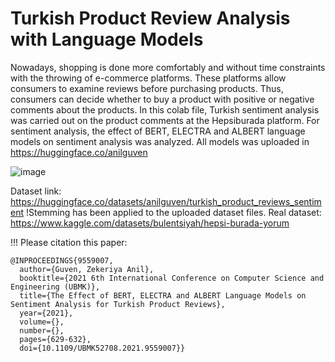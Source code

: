 # Turkish Product Review Analysis with Language Models

Nowadays, shopping is done more comfortably and without time constraints with the throwing of e-commerce platforms. These platforms allow consumers to examine reviews 
before purchasing products. Thus, consumers can decide whether to buy a product with positive or negative comments about the products. In this colab file, Turkish sentiment 
analysis was carried out on the product comments at the Hepsiburada platform. For sentiment analysis, the effect of BERT, ELECTRA and ALBERT language models on sentiment 
analysis was analyzed. All models was uploaded in https://huggingface.co/anilguven

![image](https://user-images.githubusercontent.com/17703776/209358992-652d09cb-8577-4a1d-bd9a-69b66e2b2ac5.png)


Dataset link: https://huggingface.co/datasets/anilguven/turkish_product_reviews_sentiment
!Stemming has been applied to the uploaded dataset files. Real dataset: https://www.kaggle.com/datasets/bulentsiyah/hepsi-burada-yorum

!!! Please citation this paper: 
```
@INPROCEEDINGS{9559007,
  author={Guven, Zekeriya Anil},
  booktitle={2021 6th International Conference on Computer Science and Engineering (UBMK)}, 
  title={The Effect of BERT, ELECTRA and ALBERT Language Models on Sentiment Analysis for Turkish Product Reviews}, 
  year={2021},
  volume={},
  number={},
  pages={629-632},
  doi={10.1109/UBMK52708.2021.9559007}}
```

